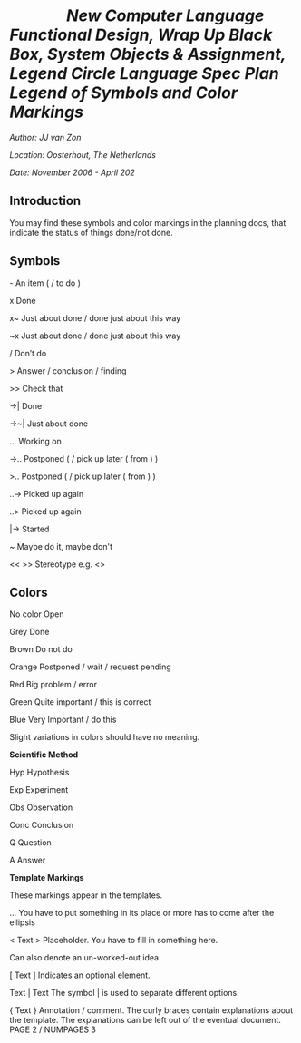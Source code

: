 ﻿`		`*New Computer Language Functional Design, Wrap Up Black Box, System Objects & Assignment, Legend*
***Circle Language Spec Plan
Legend of Symbols and Color Markings***
=======================================


*Author: JJ van Zon*

*Location: Oosterhout, The Netherlands*

*Date: November 2006 - April 202*

## **Introduction**
You may find these symbols and color markings in the planning docs, that indicate the status of things done/not done.
## **Symbols**
\-			An item ( / to do )

x			Done

x~			Just about done / done just about this way

~x			Just about done / done just about this way

/			Don’t do

\>			Answer / conclusion / finding

\>>			Check that

->|			Done

->~|		Just about done

…			Working on

->..		Postponed ( / pick up later ( from ) )

\>..			Postponed ( / pick up later ( from ) )

..->		Picked up again

..>			Picked up again

|->			Started

~			Maybe do it, maybe don't

<<  >>		Stereotype e.g. <<use case>>
## **Colors**
No color		Open

Grey			Done

Brown		Do not do

Orange		Postponed / wait / request pending

Red			Big problem / error

Green			Quite important / this is correct

Blue			Very Important / do this

Slight variations in colors should have no meaning.

**Scientific Method**

Hyp	Hypothesis

Exp	Experiment

Obs	Observation

Conc	Conclusion

Q		Question

A		Answer

**Template Markings**

These markings appear in the templates.

…				You have to put something in its place or more has to come after the ellipsis

< Text >		Placeholder. You have to fill in something here.

Can also denote an un-worked-out idea.

[ Text ]		Indicates an optional element.

Text | Text	The symbol | is used to separate different options.

{ Text }	Annotation / comment. The curly braces contain explanations about the template.
The explanations can be left out of the eventual document.
`	 `PAGE 2 /  NUMPAGES 3
